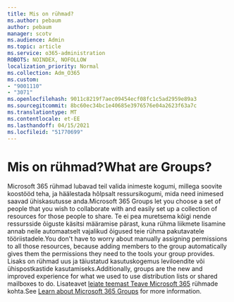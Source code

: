 ```yaml
---
title: Mis on rühmad?
ms.author: pebaum
author: pebaum
manager: scotv
ms.audience: Admin
ms.topic: article
ms.service: o365-administration
ROBOTS: NOINDEX, NOFOLLOW
localization_priority: Normal
ms.collection: Adm_O365
ms.custom:
- "9001110"
- "3071"
ms.openlocfilehash: 9011c8219f7aec09454ecf08fc1c5ad2959e89a3
ms.sourcegitcommit: 8bc60ec34bc1e40685e3976576e04a2623f63a7c
ms.translationtype: MT
ms.contentlocale: et-EE
ms.lasthandoff: 04/15/2021
ms.locfileid: "51770699"
---
```

# <a name="what-are-groups"></a><span data-ttu-id="75f11-102">Mis on rühmad?</span><span class="sxs-lookup"><span data-stu-id="75f11-102">What are Groups?</span></span>

<span data-ttu-id="75f11-103">Microsoft 365 rühmad lubavad teil valida inimeste kogumi, millega soovite koostööd teha, ja häälestada hõlpsalt ressursikogumi, mida need inimesed saavad ühiskasutusse anda.</span><span class="sxs-lookup"><span data-stu-id="75f11-103">Microsoft 365 Groups let you choose a set of people that you wish to collaborate with and easily set up a collection of resources for those people to share.</span></span> <span data-ttu-id="75f11-104">Te ei pea muretsema kõigi nende ressursside õiguste käsitsi määramise pärast, kuna rühma liikmete lisamine annab neile automaatselt vajalikud õigused teie rühma pakutavatele tööriistadele.</span><span class="sxs-lookup"><span data-stu-id="75f11-104">You don't have to worry about manually assigning permissions to all those resources, because adding members to the group automatically gives them the permissions they need to the tools your group provides.</span></span> <span data-ttu-id="75f11-105">Lisaks on rühmad uus ja täiustatud kasutuskogemus leviloendite või ühispostkastide kasutamiseks.</span><span class="sxs-lookup"><span data-stu-id="75f11-105">Additionally, groups are the new and improved experience for what we used to use distribution lists or shared mailboxes to do.</span></span>  <span data-ttu-id="75f11-106">Lisateavet [leiate teemast Teave Microsoft 365](https://support.office.com/article/b565caa1-5c40-40ef-9915-60fdb2d97fa2) rühmade kohta.</span><span class="sxs-lookup"><span data-stu-id="75f11-106">See [Learn about Microsoft 365 Groups](https://support.office.com/article/b565caa1-5c40-40ef-9915-60fdb2d97fa2) for more information.</span></span> 